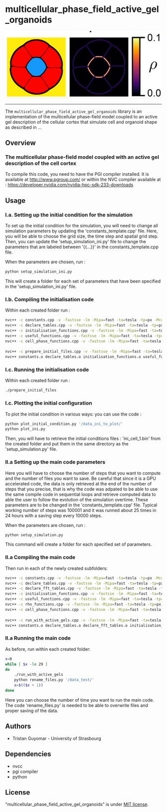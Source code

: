 #  multicellular_phase_field_active_gel_organoids
<img src="https://github.com/tristanguyomar/multicellular_phase_field_active_gel_organoids/blob/main/github_figure.png" width="800">
<hr/>

The `multicellular_phase_field_active_gel_organoids` library is an implementation of the multicellular phase-field model coupled to an active gel description of the cellular cortex that simulate cell and organoid shape as described in ...

## Overview

### The multicellular phase-field model coupled with an active gel description of the cell cortex

To compile this code, you need to have the PGI compiler installed. It is available at http://www.pgroup.com/ or within the NVC compiler available at : https://developer.nvidia.com/nvidia-hpc-sdk-233-downloads

## Usage

### I.a. Setting up the initial condition for the simulation

To set up the initial condition for the simulation, you will need to change all simulation parameters by updating the 'constants_template.cpp' file.
Here, you will be able to choose the grid size, the time step and spatial grid step.
Then, you can update the 'setup_simulation_ini.py' file to change the parameters that are labeled between '{{...}}' in the constants_template.cpp file.

When the parameters are chosen, run :
```sh
python setup_simulation_ini.py
```
This will create a folder for each set of parameters that have been specified in the 'setup_simulation_ini.py' file.

### I.b. Compiling the initialisation code
Within each created folder run :

```sh
nvc++ -c constants.cpp -v -fastsse -lm -Mipa=fast -ta=tesla -tp=px -Mcuda -acc -Minfo=accel -Mvect=levels:5 -o constants.o -I${CUDAPATH}/include -lcudart -lcufft
nvc++ -c declare_tables.cpp -v -fastsse -lm -Mipa=fast -ta=tesla -tp=px -Mcuda -acc -Minfo=accel -Mvect=levels:5 -o declare_tables.o -I${CUDAPATH}/include -lcudart -lcufft
nvc++ -c initialisation_functions.cpp -v -fastsse -lm -Mipa=fast -ta=tesla -tp=px -Mcuda -acc -Minfo=accel -Mvect=levels:5 -o initialisation_functions.o -I${CUDAPATH}/include -lcudart -lcufft
nvc++ -c useful_functions.cpp -v -fastsse -lm -Mipa=fast -ta=tesla -tp=px -Mcuda -acc -Minfo=accel -Mvect=levels:5 -o useful_functions.o -I${CUDAPATH}/include -lcudart -lcufft
nvc++ -c cell_phase_functions.cpp -v -fastsse -lm -Mipa=fast -ta=tesla -tp=px -Mcuda -acc -Minfo=accel -Mvect=levels:5 -o cell_phase_functions.o -I${CUDAPATH}/include -lcudart -lcufft

nvc++ -c prepare_initial_files.cpp -v -fastsse -lm -Mipa=fast -ta=tesla -tp=px -Mcuda -acc -Minfo=accel -Mvect=levels:5 -o prepare_initial_files.o -I${CUDAPATH}/include -lcudart -lcufft
nvc++ constants.o declare_tables.o initialisation_functions.o useful_functions.o cell_phase_functions.o prepare_initial_files.o -v -ta=tesla -tp=px -Mcuda -acc -Minfo=all,accel -Mvect=levels:5 -o prepare_initial_files -I${CUDAPATH}/include -lcudart -lcufft
```

### I.c. Running the initialisation code
Within each created folder run :
```sh
./prepare_initial_files
```

### I.c. Plotting the initial configuration

To plot the initial condition in various ways: you can use the code :
```sh
python plot_initial_condition.py '/data_ini_to_plot/'
python plot_ini.py
```
Then, you will have to retrieve the initial conditions files : 'ini_cell_1.bin' from the created folder and put them in the same directory as the 'setup_simulation.py' file.

### II.a Setting up the main code parameters

Here you will have to choose the number of steps that you want to compute and the number of files you want to save. Be careful that since it is a GPU accelerated code, the data is only retrieved at the end of the number of steps that you precise, that is why the code was adpated to be able to use the same compile code in sequential loops and retrieve computed data to able the user to follow the evolution of the simulation overtime. These parameters are to be changed in the 'constants_template.cpp' file.
Typical working number of steps was 100001 and it was runned about 25 times in 24 hours with a saving step every 10000 steps.  

When the parameters are chosen, run :
```sh
python setup_simulation.py
```
This command will create a folder for each specified set of parameters. 

### II.a Compiling the main code
Then run in each of the newly created subfolders:

```sh
nvc++ -c constants.cpp -v -fastsse -lm -Mipa=fast -ta=tesla -tp=px -Mcuda -acc -Minfo=accel -Mvect=levels:5 -o constants.o -I${CUDAPATH}/include -lcudart -lcufft
nvc++ -c declare_tables.cpp -v -fastsse -lm -Mipa=fast -ta=tesla -tp=px -Mcuda -acc -Minfo=accel -Mvect=levels:5 -o declare_tables.o -I${CUDAPATH}/include -lcudart -lcufft
nvc++ -c declare_fft_tables.cpp -v -fastsse -lm -Mipa=fast -ta=tesla -tp=px -Mcuda -acc -Minfo=accel -Mvect=levels:5 -o declare_fft_tables.o -I${CUDAPATH}/include -lcudart -lcufft
nvc++ -c initialisation_functions.cpp -v -fastsse -lm -Mipa=fast -ta=tesla -tp=px -Mcuda -acc -Minfo=accel -Mvect=levels:5 -o initialisation_functions.o -I${CUDAPATH}/include -lcudart -lcufft
nvc++ -c useful_functions.cpp -v -fastsse -lm -Mipa=fast -ta=tesla -tp=px -Mcuda -acc -Minfo=accel -Mvect=levels:5 -o useful_functions.o -I${CUDAPATH}/include -lcudart -lcufft
nvc++ -c rho_functions.cpp -v -fastsse -lm -Mipa=fast -ta=tesla -tp=px -Mcuda -acc -Minfo=accel -Mvect=levels:5 -o rho_functions.o -I${CUDAPATH}/include -lcudart -lcufft
nvc++ -c cell_phase_functions.cpp -v -fastsse -lm -Mipa=fast -ta=tesla -tp=px -Mcuda -acc -Minfo=accel -Mvect=levels:5 -o cell_phase_functions.o -I${CUDAPATH}/include -lcudart -lcufft

nvc++ -c run_with_active_gels.cpp -v -fastsse -lm -Mipa=fast -ta=tesla -tp=px -Mcuda -acc -Minfo=accel -Mvect=levels:5 -o run_with_active_gels.o -I${CUDAPATH}/include -lcudart -lcufft
nvc++ constants.o declare_tables.o declare_fft_tables.o initialisation_functions.o useful_functions.o rho_functions.o cell_phase_functions.o run_with_active_gels.o -v -ta=tesla -tp=px -Mcuda -acc -Minfo=all,accel -Mvect=levels:5 -o run_with_active_gels -I${CUDAPATH}/include -lcudart -lcufft
```

### II.a Running the main code

As before, run within each created folder:
```sh
x=0
while [ $x -le 29 ]
do
    ./run_with_active_gels
    python rename_files.py '/data_test/'
    x=$(($x + 1))
done
```
Here you can choose the number of time you want to run the main code. The code 'rename_files.py' is needed to be able to overwrite files and proper saving of the data.

## Authors

* Tristan Guyomar - University of Strasbourg

## Dependencies

- nvcc
- pgi compiler
- python 

## License
"multicellular_phase_field_active_gel_organoids" is under [MIT license](https://en.wikipedia.org/wiki/MIT_License).
